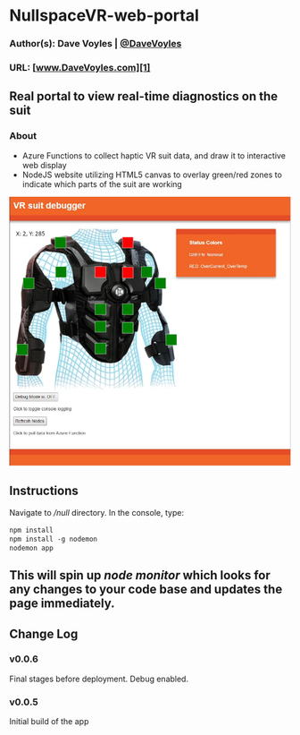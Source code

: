 # NullspaceVR-web-portal
### Author(s): Dave Voyles | [@DaveVoyles](http://www.twitter.com/DaveVoyles)
### URL: [www.DaveVoyles.com][1]

Real portal to view real-time diagnostics on the suit
----------
### About

* Azure Functions to collect haptic VR suit data, and draw it to interactive web display
* NodeJS website utilizing HTML5 canvas to overlay green/red zones to indicate which parts of the suit are working

![overview](https://github.com/DaveVoyles/NullspaceVR-web-portal/blob/master/null/public/img/README-img.jpg)

## Instructions
Navigate to */null* directory. In the console, type:

```
npm install
npm install -g nodemon
nodemon app
```

This will spin up *node monitor* which looks for any changes to your code base and updates the page immediately. 
----------

## Change Log
### v0.0.6
Final stages before deployment. Debug enabled.
### v0.0.5
Initial build of the app


  [1]: http://www.daveVoyles.com "My website"
